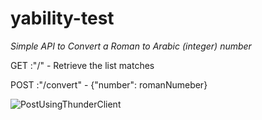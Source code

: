# yability-test

*Simple API to Convert a Roman to Arabic (integer) number*

GET
:"/" - Retrieve the list matches

POST
:"/convert" - {"number": romanNumeber} 

![PostUsingThunderClient]('../assets/images/eg.png')